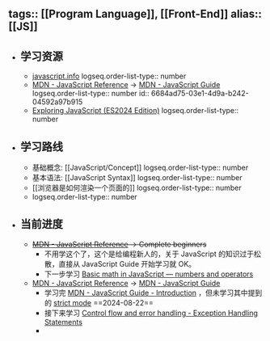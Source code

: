 tags:: [[Program Language]], [[Front-End]]
alias:: [[JS]]
---

- ## 学习资源
	- [javascript.info](https://zh.javascript.info/)
	  logseq.order-list-type:: number
	- [MDN - JavaScript Reference](https://developer.mozilla.org/en-US/docs/Web/JavaScript) -> [MDN - JavaScript Guide](https://developer.mozilla.org/en-US/docs/Learn/JavaScript)
	  logseq.order-list-type:: number
	  id:: 6684ad75-03e1-4d9a-b242-04592a97b915
	- [Exploring JavaScript (ES2024 Edition)](https://exploringjs.com/js/book/index.html)
	  logseq.order-list-type:: number
- ## 学习路线
	- 基础概念: [[JavaScript/Concept]]
	  logseq.order-list-type:: number
	- 基本语法: [[JavaScript Syntax]]
	  logseq.order-list-type:: number
	- [[浏览器是如何渲染一个页面的]]
	  logseq.order-list-type:: number
	- logseq.order-list-type:: number
- ## 当前进度
	- ~~[MDN - JavaScript Reference](https://developer.mozilla.org/en-US/docs/Web/JavaScript) -> Complete beginners~~
		- 不用学这个了，这个是给编程新人的，关于 JavaScript 的知识过于松散，直接从 JavaScript Guide 开始学习就 OK。
		- 下一步学习 [Basic math in JavaScript — numbers and operators](https://developer.mozilla.org/en-US/docs/Learn/JavaScript/First_steps/Math)
	- [MDN - JavaScript Reference](https://developer.mozilla.org/en-US/docs/Web/JavaScript) -> [MDN - JavaScript Guide](https://developer.mozilla.org/en-US/docs/Learn/JavaScript)
		- 学习完 [MDN - JavaScript Guide - Introduction](https://developer.mozilla.org/en-US/docs/Web/JavaScript/Guide/Introduction) ，但未学习其中提到的 [strict mode](https://developer.mozilla.org/en-US/docs/Web/JavaScript/Reference/Strict_mode) ==2024-08-22==
		- 接下来学习 [Control flow and error handling - Exception Handling Statements](https://developer.mozilla.org/en-US/docs/Web/JavaScript/Guide/Control_flow_and_error_handling#exception_handling_statements)
		-